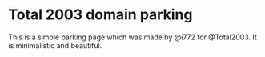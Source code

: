 # Total 2003 domain parking

This is a simple parking page which was made by @i772 for @Total2003. It is minimalistic and beautiful.
